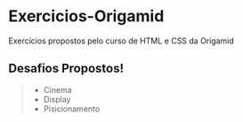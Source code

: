 # Exercicios-Origamid

Exercícios propostos pelo curso de HTML e CSS da Origamid

## Desafios Propostos!
> - Cinema
> - Display
> - Pisicionamento
